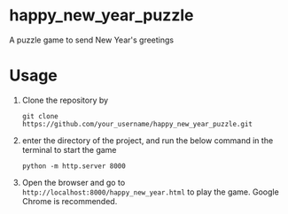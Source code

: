 # happy_new_year_puzzle
A puzzle game to send New Year's greetings

# Usage
1. Clone the repository by 
   ```
   git clone https://github.com/your_username/happy_new_year_puzzle.git
   ```

2. enter the directory of the project, and run the below command in the terminal to start the game
   ```
   python -m http.server 8000
   ```

3. Open the browser and go to `http://localhost:8000/happy_new_year.html` to play the game. Google Chrome is recommended.